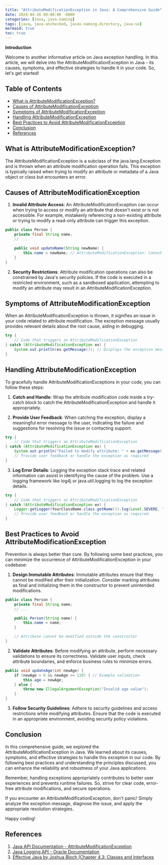 ```yaml
---
title: "AttributeModificationException in Java: A Comprehensive Guide"
date: 2024-04-26 09:00:00 -0000
categories: [Java, java.naming]
tags: [java, java-unchecked, javax.naming.directory, java-se]
mermaid: true
toc: true
---
```



**Introduction**

Welcome to another informative article on Java exception handling. In this article, we will delve into the AttributeModificationException in Java - its causes, symptoms, and effective strategies to handle it in your code. So, let's get started!

## Table of Contents

- [What is AttributeModificationException?](#what-is-attributemodificationexception)
- [Causes of AttributeModificationException](#causes-of-attributemodificationexception)
- [Symptoms of AttributeModificationException](#symptoms-of-attributemodificationexception)
- [Handling AttributeModificationException](#handling-attributemodificationexception)
- [Best Practices to Avoid AttributeModificationException](#best-practices-to-avoid-attributemodificationexception)
- [Conclusion](#conclusion)
- [References](#references)

## What is AttributeModificationException?

The AttributeModificationException is a subclass of the java.lang.Exception and is thrown when an attribute modification operation fails. This exception is typically raised when trying to modify an attribute or metadata of a Java object or class but encounters an error.

## Causes of AttributeModificationException

1. **Invalid Attribute Access**: An AttributeModificationException can occur when trying to access or modify an attribute that doesn't exist or is not accessible. For example, mistakenly referencing a non-existing attribute or trying to modify a read-only attribute can trigger this exception.

```java
public class Person {
    private final String name;
    // ...

    public void updateName(String newName) {
        this.name = newName; // AttributeModificationException: Cannot modify final attribute
    }
}
```

2. **Security Restrictions**: Attribute modification operations can also be constrained by Java's security policies. If the code is executed in a restricted environment, such as a sandboxed application, attempting to modify an attribute may result in an AttributeModificationException.

## Symptoms of AttributeModificationException

When an AttributeModificationException is thrown, it signifies an issue in your code related to attribute modification. The exception message usually provides relevant details about the root cause, aiding in debugging.

```java
try {
    // Code that triggers an AttributeModificationException
} catch (AttributeModificationException ex) {
    System.out.println(ex.getMessage()); // Displays the exception message
}
```

## Handling AttributeModificationException

To gracefully handle AttributeModificationExceptions in your code, you can follow these steps:

1. **Catch and Handle**: Wrap the attribute modification code inside a try-catch block to catch the AttributeModificationException and handle it appropriately.

2. **Provide User Feedback**: When catching the exception, display a meaningful error message to the user, indicating the failure and suggestions for resolving the issue or contacting support.

```java
try {
    // Code that triggers an AttributeModificationException
} catch (AttributeModificationException ex) {
    System.out.println("Failed to modify attribute: " + ex.getMessage());
    // Provide user feedback or handle the exception as required
}
```

3. **Log Error Details**: Logging the exception stack trace and related information can assist in identifying the cause of the problem. Use a logging framework like log4j or java.util.logging to log the exception details.

```java
try {
    // Code that triggers an AttributeModificationException
} catch (AttributeModificationException ex) {
    Logger.getLogger(YourClassName.class.getName()).log(Level.SEVERE, "Failed to modify attribute", ex);
    // Provide user feedback or handle the exception as required
}
```

## Best Practices to Avoid AttributeModificationException

Prevention is always better than cure. By following some best practices, you can minimize the occurrence of AttributeModificationException in your codebase:

1. **Design Immutable Attributes**: Immutable attributes ensure that they cannot be modified after their initialization. Consider marking attributes as final and initializing them in the constructor to prevent unintended modifications.

```java
public class Person {
    private final String name;
    // ...

    public Person(String name) {
        this.name = name;
    }

    // Attribute cannot be modified outside the constructor
}
```

2. **Validate Attributes**: Before modifying an attribute, perform necessary validations to ensure its correctness. Validate user inputs, check attribute boundaries, and enforce business rules to minimize errors.

```java
public void updateAge(int newAge) {
    if (newAge > 0 && newAge <= 120) { // Example validation
        this.age = newAge;
    } else {
        throw new IllegalArgumentException("Invalid age value");
    }
}
```

3. **Follow Security Guidelines**: Adhere to security guidelines and access restrictions while modifying attributes. Ensure that the code is executed in an appropriate environment, avoiding security policy violations.

## Conclusion

In this comprehensive guide, we explored the AttributeModificationException in Java. We learned about its causes, symptoms, and effective strategies to handle this exception in our code. By following best practices and understanding the principles discussed, you can enhance the reliability and robustness of your Java applications.

Remember, handling exceptions appropriately contributes to better user experiences and prevents runtime failures. So, strive for clear code, error-free attribute modifications, and secure operations.

If you encounter an AttributeModificationException, don't panic! Simply analyze the exception message, diagnose the issue, and apply the appropriate resolution strategies.

Happy coding!

## References

1. [Java API Documentation - AttributeModificationException](https://docs.oracle.com/javase/10/docs/api/javax/management/AttributeModificationException.html)
2. [Java Logging API - Oracle Documentation](https://docs.oracle.com/en/java/javase/11/core/java-logging-overview.html)
3. [Effective Java by Joshua Bloch (Chapter 4.3: Classes and Interfaces](https://www.oreilly.com/library/view/effective-java/9780134686097/)
